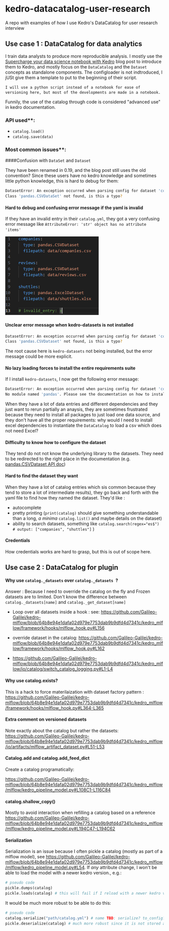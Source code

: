 # kedro-datacatalog-user-research

A repo with examples of how I use Kedro's DataCatalog for user research interview


## Use case 1 : DataCatalog for data analytics

I train data analysts to produce more reproducible analysis. I mostly use the [Supercharge your data science notebook with Kedro](https://kedro.org/blog/add-kedro-to-your-data-science-notebook) blog post to introduce them to Kedro, and mostly focus on the ``DataCatalog`` and the ``Dataset`` concepts as standalone components. The configloader is not indtroduced, I jUSt give them a template to put to the beginning of their script. 

```{note}
I will use a python script instead of a notebook for ease of versioning here, but most of the developments are made in a notebook.  
```

Funnily, the use of the catalog through code is considered "advanced use" in kedro documentation.  

### API used**: 
- ``catalog.load()``
- ``catalog.save(data)``

### Most common issues**: 

####Confusion with ``DataSet`` and ``Dataset``

They have been renamed in 0.19, and the blog post still uses the old convention? Since these users have no kedro knowledge and sometimes little python knowledge, this is hard to debug for them:

```bash
DatasetError: An exception occurred when parsing config for dataset 'companies':
Class 'pandas.CSVDataSet' not found, is this a typo?
```

#### Hard to debug and confusing error message if the yaml is invalid 

If they have an invalid entry in their ``catalog.yml``, they got a very confusing error message like ``AttributeError: 'str' object has no attribute 'items'``

![alt text](image.png)

#### Unclear error message when kedro-datasets is not installed 

```bash
DatasetError: An exception occurred when parsing config for dataset 'companies':
Class 'pandas.CSVDataset' not found, is this a typo?
```

The root cause here is ``kedro-datasets`` not being installed, but the error message could be more explicit. 

#### No lazy loading forces to install the entire requirements suite

If I install ``kedro-datasets``, I now get the following error message: 

```bash
DatasetError: An exception occurred when parsing config for dataset 'companies':
No module named 'pandas'. Please see the documentation on how to install relevant dependencies for kedro_datasets.pandas.CSVDataset:
```

When they have a lot of data entries and different dependencies and they just want to rerun partially an anaysis, they are sometimes frustrated because they need to install all packages to just load one data source, and they don't have all the proper requirements: why would I need to install excel dependencies to instantiate the ``DataCatalog`` to load a csv which does not need Excel?

#### Difficulty to know how to configure the dataset

They tend do not not know the underlying library to the datasets. They need to be redirected to the right place in the documentation (e.g. [pandas.CSVDataset API doc](https://docs.kedro.org/projects/kedro-datasets/en/kedro-datasets-3.0.0/api/kedro_datasets.pandas.CSVDataset.html))

#### Hard to find the dataset they want

When they have a lot of catalog entries which sis common because they tend to store a lot of intermediate results), they go back and forth with the yaml file to find how they named the dataset. They'd like :
   - autocomplete
   - pretty printing (``print(catalog)`` should give something understandable than a long, *a minima* ``catalog.list()`` and maybe details on the dataset)
   - ability to search datasets, something like ``catalog.search(regex="es$") # output: ["companies", "shuttles"]`` )


#### Credentials

How credentials works are hard to grasp, but this is out of scope here.  

## Use case 2 : DataCatalog for plugin


#### Why use ``catalog._datasets`` over ``catalog._datasets ``? 

Answer : Because I need to override the catalog on the fly and Frozen datasets are to limited. Don't know the difference between ``catalog._datasets[name]`` and ``catalog._get_dataset[name]``


- Loop over all datasets inside a hook : see: https://github.com/Galileo-Galilei/kedro-mlflow/blob/64b8e94e1dafa02d979e7753dab9b9dfd4d7341c/kedro_mlflow/framework/hooks/mlflow_hook.py#L156

- override dataset in the catalog:  https://github.com/Galileo-Galilei/kedro-mlflow/blob/64b8e94e1dafa02d979e7753dab9b9dfd4d7341c/kedro_mlflow/framework/hooks/mlflow_hook.py#L162

- https://github.com/Galileo-Galilei/kedro-mlflow/blob/64b8e94e1dafa02d979e7753dab9b9dfd4d7341c/kedro_mlflow/io/catalog/switch_catalog_logging.py#L1-L4


#### Why use catalog.exists? 

This is a hack to force materilaization with dataset factory pattern : 
https://github.com/Galileo-Galilei/kedro-mlflow/blob/64b8e94e1dafa02d979e7753dab9b9dfd4d7341c/kedro_mlflow/framework/hooks/mlflow_hook.py#L364-L365

#### Extra comment on versioned datasets

Note exactly about the catalog but rather the datasets: 
 https://github.com/Galileo-Galilei/kedro-mlflow/blob/64b8e94e1dafa02d979e7753dab9b9dfd4d7341c/kedro_mlflow/io/artifacts/mlflow_artifact_dataset.py#L51-L53


#### Catalog.add and catalog.add_feed_dict

Create a catalog programatically: 

https://github.com/Galileo-Galilei/kedro-mlflow/blob/64b8e94e1dafa02d979e7753dab9b9dfd4d7341c/kedro_mlflow/mlflow/kedro_pipeline_model.py#L108C1-L116C84

#### catalog.shallow_copy()

Mostly to avoid interaction when refilling a catalog based on a reference 
https://github.com/Galileo-Galilei/kedro-mlflow/blob/64b8e94e1dafa02d979e7753dab9b9dfd4d7341c/kedro_mlflow/mlflow/kedro_pipeline_model.py#L194C47-L194C62


#### Serialization

Serialization is an issue because I often pickle a catalog (mostly as part of a mlflow model), see https://github.com/Galileo-Galilei/kedro-mlflow/blob/64b8e94e1dafa02d979e7753dab9b9dfd4d7341c/kedro_mlflow/mlflow/kedro_pipeline_model.py#L54. If *any* attribute change, I won't be able to load the model with a newer kedro version., e.g.:  

```python
# pseudo code
pickle.dumps(catalog)
pickle.loads(catalog) # this will fail if I reload with a newer kedro version and any attributes (even private) has changed. This breaks much more often that we should expect. 
```

It would be much more robust to be able to do this: 

```python
# pseudo code
catalog.serialize("path/catalog.yml") # name TBD: serialize? to_config? to_yaml? to_json? to_dict? 
pickle.deserialize(catalog) # much more robust since it is not stored as python object
```